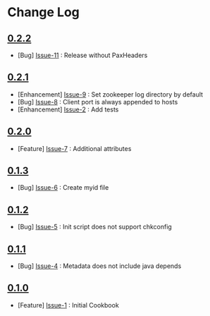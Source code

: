 Change Log
==========

[0.2.2](https://github.com/bbaugher/apache_zookeeper/issues?milestone=8&state=closed)
-------------------------------------------------------------------------------------

  * [Bug] [Issue-11](https://github.com/bbaugher/apache_zookeeper/issues/11) : Release without PaxHeaders

[0.2.1](https://github.com/bbaugher/apache_zookeeper/issues?milestone=7&state=closed)
-------------------------------------------------------------------------------------

  * [Enhancement] [Issue-9](https://github.com/bbaugher/apache_zookeeper/issues/9) : Set zookeeper log directory by default
  * [Bug] [Issue-8](https://github.com/bbaugher/apache_zookeeper/issues/8) : Client port is always appended to hosts
  * [Enhancement] [Issue-2](https://github.com/bbaugher/apache_zookeeper/issues/2) : Add tests

[0.2.0](https://github.com/bbaugher/apache_zookeeper/issues?milestone=2&state=closed)
-------------------------------------------------------------------------------------

  * [Feature] [Issue-7](https://github.com/bbaugher/apache_zookeeper/issues/7) : Additional attributes

[0.1.3](https://github.com/bbaugher/apache_zookeeper/issues?milestone=5&state=closed)
-------------------------------------------------------------------------------------

  * [Bug] [Issue-6](https://github.com/bbaugher/apache_zookeeper/issues/6) : Create myid file

[0.1.2](https://github.com/bbaugher/apache_zookeeper/issues?milestone=4&state=closed)
-------------------------------------------------------------------------------------

  * [Bug] [Issue-5](https://github.com/bbaugher/apache_zookeeper/issues/5) : Init script does not support chkconfig

[0.1.1](https://github.com/bbaugher/apache_zookeeper/issues?milestone=3&state=closed)
-------------------------------------------------------------------------------------

  * [Bug] [Issue-4](https://github.com/bbaugher/apache_zookeeper/issues/4) : Metadata does not include java depends

[0.1.0](https://github.com/bbaugher/apache_zookeeper/issues?milestone=1&state=closed)
-------------------------------------------------------------------------------------

  * [Feature] [Issue-1](https://github.com/bbaugher/apache_zookeeper/issues/1) : Initial Cookbook
